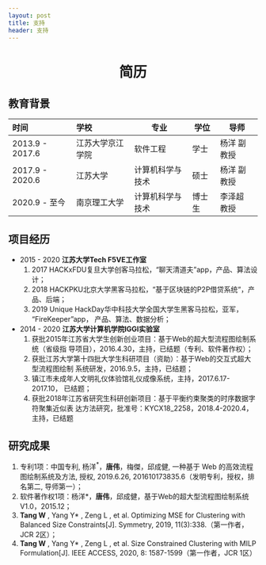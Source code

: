 ```yaml
---
layout: post
title: 支持
header: 支持
---
```


# <center>简历</center>

## 教育背景

| 时间            | 学校             | 专业             | 学位   | 导师        |
| :-------------- | :--------------- | ---------------- | ------ | ----------- |
| 2013.9 - 2017.6 | 江苏大学京江学院 | 软件工程         | 学士   | 杨洋 副教授 |
| 2017.9 - 2020.6 | 江苏大学         | 计算机科学与技术 | 硕士   | 杨洋 副教授 |
| 2020.9 - 至今   | 南京理工大学     | 计算机科学与技术 | 博士生 | 李泽超 教授 |

## 项目经历

+ 2015 - 2020 **江苏大学Tech F5VE工作室**
  1. 2017 HACKxFDU复旦大学创客马拉松，“聊天清道夫”app，产品、算法设计；
  2. 2018 HACKPKU北京大学黑客马拉松，“基于区块链的P2P借贷系统“，产品、后端；
  3. 2019 Unique HackDay华中科技大学全国大学生黑客马拉松，亚军， “FireKeeper”app，
      产品、算法、数据分析； 
+ 2014 - 2020 **江苏大学计算机学院IGGI实验室**
  1. 获批2015年江苏省大学生创新创业项目：基于Web的超大型流程图绘制系统（省级指 导项目），2016.4.30，主持，已结题（专利、软件著作权）；
  2. 获批江苏大学第十四批大学生科研项目（资助）：基于Web的交互式超大型流程图绘制 系统研发，2016.9.5，主持，已结题； 
  3. 镇江市未成年人文明礼仪体验馆礼仪成像系统，主持，2017.6.17-2017.10， 已结题； 
  4. 获批2018年江苏省研究生科研创新项目：基于平衡约束聚类的时序数据字符聚集近似表 达方法研究，批准号：KYCX18_2258，2018.4-2020.4，主持，已结题 

## 研究成果

1. 专利1项：中国专利, 杨洋<sup>*</sup>，**唐伟**，梅傑，邱成健, 一种基于 Web 的高效流程图绘制系统及方法, 授权, 2019.6.26, 201610173835.6（发明专利，授权，排名第二, 导师第一）；
2. 软件著作权1项：杨洋*，**唐伟**，邱成健，基于Web的超大型流程图绘制系统V1.0，2015.12； 
3. **Tang W** , Yang Y* , Zeng L , et al. Optimizing MSE for Clustering with Balanced Size Constraints[J]. Symmetry, 2019, 11(3):338.（第一作者，JCR 2区）； 
4. **Tang W** , Yang Y* , Zeng L , et al. Size Constrained Clustering with MILP Formulation[J]. IEEE ACCESS, 2020, 8: 1587-1599（第一作者，JCR 1区） 